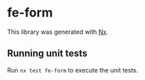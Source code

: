 # fe-form

This library was generated with [Nx](https://nx.dev).

## Running unit tests

Run `nx test fe-form` to execute the unit tests.
